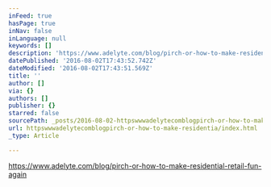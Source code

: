 ```yaml
---
inFeed: true
hasPage: true
inNav: false
inLanguage: null
keywords: []
description: 'https://www.adelyte.com/blog/pirch-or-how-to-make-residential-retail-fun-again'
datePublished: '2016-08-02T17:43:52.742Z'
dateModified: '2016-08-02T17:43:51.569Z'
title: ''
author: []
via: {}
authors: []
publisher: {}
starred: false
sourcePath: _posts/2016-08-02-httpswwwadelytecomblogpirch-or-how-to-make-residentia.md
url: httpswwwadelytecomblogpirch-or-how-to-make-residentia/index.html
_type: Article

---
```

https://www.adelyte.com/blog/pirch-or-how-to-make-residential-retail-fun-again